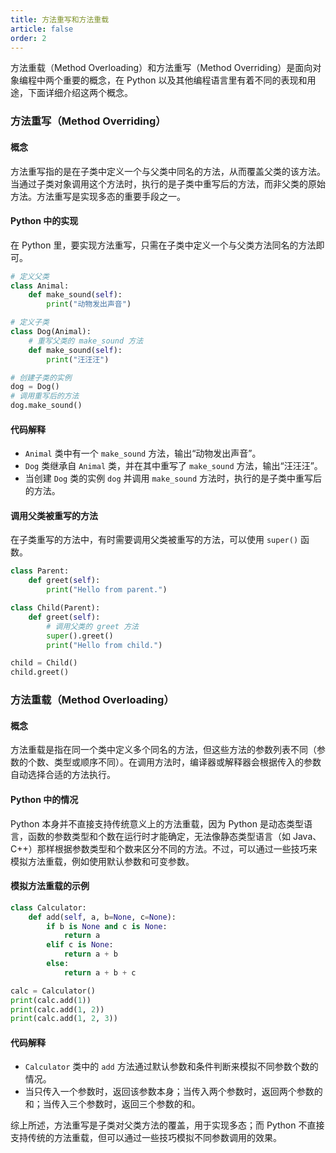 ```yaml
---
title: 方法重写和方法重载
article: false
order: 2
---
```


方法重载（Method Overloading）和方法重写（Method Overriding）是面向对象编程中两个重要的概念，在 Python 以及其他编程语言里有着不同的表现和用途，下面详细介绍这两个概念。

### 方法重写（Method Overriding）

#### 概念
方法重写指的是在子类中定义一个与父类中同名的方法，从而覆盖父类的该方法。当通过子类对象调用这个方法时，执行的是子类中重写后的方法，而非父类的原始方法。方法重写是实现多态的重要手段之一。

#### Python 中的实现
在 Python 里，要实现方法重写，只需在子类中定义一个与父类方法同名的方法即可。
```python
# 定义父类
class Animal:
    def make_sound(self):
        print("动物发出声音")

# 定义子类
class Dog(Animal):
    # 重写父类的 make_sound 方法
    def make_sound(self):
        print("汪汪汪")

# 创建子类的实例
dog = Dog()
# 调用重写后的方法
dog.make_sound()
```
#### 代码解释
- `Animal` 类中有一个 `make_sound` 方法，输出“动物发出声音”。
- `Dog` 类继承自 `Animal` 类，并在其中重写了 `make_sound` 方法，输出“汪汪汪”。
- 当创建 `Dog` 类的实例 `dog` 并调用 `make_sound` 方法时，执行的是子类中重写后的方法。

#### 调用父类被重写的方法
在子类重写的方法中，有时需要调用父类被重写的方法，可以使用 `super()` 函数。
```python
class Parent:
    def greet(self):
        print("Hello from parent.")

class Child(Parent):
    def greet(self):
        # 调用父类的 greet 方法
        super().greet()
        print("Hello from child.")

child = Child()
child.greet()
```

### 方法重载（Method Overloading）

#### 概念
方法重载是指在同一个类中定义多个同名的方法，但这些方法的参数列表不同（参数的个数、类型或顺序不同）。在调用方法时，编译器或解释器会根据传入的参数自动选择合适的方法执行。

#### Python 中的情况
Python 本身并不直接支持传统意义上的方法重载，因为 Python 是动态类型语言，函数的参数类型和个数在运行时才能确定，无法像静态类型语言（如 Java、C++）那样根据参数类型和个数来区分不同的方法。不过，可以通过一些技巧来模拟方法重载，例如使用默认参数和可变参数。

#### 模拟方法重载的示例
```python
class Calculator:
    def add(self, a, b=None, c=None):
        if b is None and c is None:
            return a
        elif c is None:
            return a + b
        else:
            return a + b + c

calc = Calculator()
print(calc.add(1))
print(calc.add(1, 2))
print(calc.add(1, 2, 3))
```
#### 代码解释
- `Calculator` 类中的 `add` 方法通过默认参数和条件判断来模拟不同参数个数的情况。
- 当只传入一个参数时，返回该参数本身；当传入两个参数时，返回两个参数的和；当传入三个参数时，返回三个参数的和。

综上所述，方法重写是子类对父类方法的覆盖，用于实现多态；而 Python 不直接支持传统的方法重载，但可以通过一些技巧模拟不同参数调用的效果。 